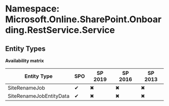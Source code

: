 # Namespace: Microsoft.Online.SharePoint.Onboarding.RestService.Service
## Entity Types

**Availability matrix**

Entity Type | SPO | SP 2019 | SP 2016 | SP 2013
----------|-----|---------|---------|--------
SiteRenameJob | ✔ | ✖ | ✖ | ✖
SiteRenameJobEntityData | ✔ | ✖ | ✖ | ✖
